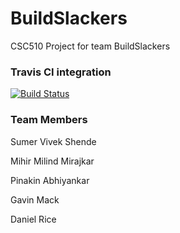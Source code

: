 # BuildSlackers
CSC510 Project for team BuildSlackers 

### Travis CI integration
[![Build Status](https://travis-ci.org/danwrice/BuildSlackers.svg?branch=master)](https://travis-ci.org/danwrice/BuildSlackers)

### Team Members
Sumer Vivek Shende

Mihir Milind Mirajkar

Pinakin Abhiyankar

Gavin Mack

Daniel Rice
